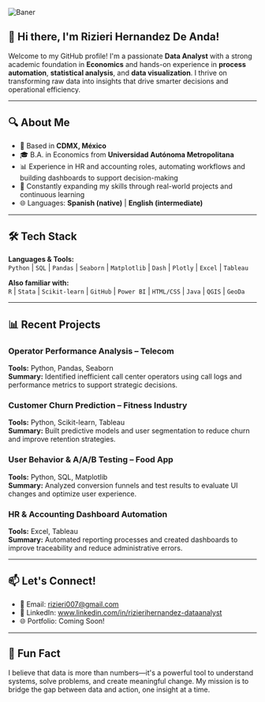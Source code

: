 ![Baner](https://drive.google.com/file/d/1ikiEw0WP5u0JgAouXFSIo41Mz7tpFtkd/view?usp=sharing)
## 👋 Hi there, I'm Rizieri Hernandez De Anda!


Welcome to my GitHub profile! I'm a passionate **Data Analyst** with a strong academic foundation in **Economics** and hands-on experience in **process automation**, **statistical analysis**, and **data visualization**. I thrive on transforming raw data into insights that drive smarter decisions and operational efficiency.

---

## 🔍 About Me

- 📍 Based in **CDMX, México**
- 🎓 B.A. in Economics from **Universidad Autónoma Metropolitana**
- 📊 Experience in HR and accounting roles, automating workflows and building dashboards to support decision-making
- 🚀 Constantly expanding my skills through real-world projects and continuous learning
- 🌐 Languages: **Spanish (native)** | **English (intermediate)**

---

## 🛠️ Tech Stack

**Languages & Tools:**  
`Python` | `SQL` | `Pandas` | `Seaborn` | `Matplotlib` | `Dash` | `Plotly` | `Excel` | `Tableau`

**Also familiar with:**  
`R` | `Stata` | `Scikit-learn` | `GitHub` | `Power BI` | `HTML/CSS` | `Java` | `QGIS` | `GeoDa`

---

## 📊 Recent Projects

### Operator Performance Analysis – Telecom  
**Tools:** Python, Pandas, Seaborn  
**Summary:** Identified inefficient call center operators using call logs and performance metrics to support strategic decisions.

### Customer Churn Prediction – Fitness Industry  
**Tools:** Python, Scikit-learn, Tableau  
**Summary:** Built predictive models and user segmentation to reduce churn and improve retention strategies.

### User Behavior & A/A/B Testing – Food App  
**Tools:** Python, SQL, Matplotlib  
**Summary:** Analyzed conversion funnels and test results to evaluate UI changes and optimize user experience.

### HR & Accounting Dashboard Automation  
**Tools:** Excel, Tableau  
**Summary:** Automated reporting processes and created dashboards to improve traceability and reduce administrative errors.

---

## 📫 Let's Connect!

- 📧 Email: rizieri007@gmail.com  
- 🔗 LinkedIn: www.linkedin.com/in/rizierihernandez-dataanalyst
- 🌐 Portfolio: Coming Soon!

---

## 🚀 Fun Fact

I believe that data is more than numbers—it's a powerful tool to understand systems, solve problems, and create meaningful change. My mission is to bridge the gap between data and action, one insight at a time.




